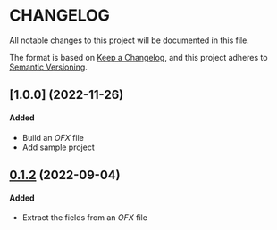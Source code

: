 # CHANGELOG

All notable changes to this project will be documented in this file.

The format is based on [Keep a Changelog](https://keepachangelog.com/en/1.0.0/),
and this project adheres to [Semantic Versioning](https://semver.org/spec/v2.0.0.html).

## [1.0.0] (2022-11-26)
#### Added
-   Build an _OFX_ file
-   Add sample project

## [0.1.2] (2022-09-04)
#### Added
-   Extract the fields from an _OFX_ file

[0.1.2]: https://github.com/rfd59/OFX-Tool/tree/0.1.2